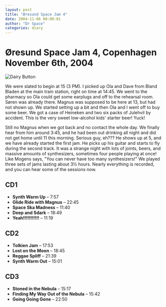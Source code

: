 ```yaml
---
layout: post
title: "Øresund Space Jam 4"
date: 2004-11-06 00:00:01
author: "Dr Space"
categories: diary
---
```

# Øresund Space Jam 4, Copenhagen November 6th, 2004

![Dairy Button](IMAGES/BOTTONS/DAIRY.jpg)

We were slated to begin at 15 (3 PM). I picked up Ola and Dave from Bland Bladen at the main train station, right on time at 14:45. We went to the pharmacy so Ola could get some earplugs and off to the rehearsal room. Søren was already there. Magnus was supposed to be here at 13, but had not shown up. We started setting up a bit and then Ola and I went off to buy some beer. We got a case of Heineken and two six packs of Julehvil by accident. This is the very sweet low-alcohol kids' starter beer! Yuck!

Still no Magnus when we got back and no contact the whole day. We finally hear from him around 3:45, and he had been out drinking all night and did not get home until 11 this morning. Serious guy, eh??? He shows up at 5, and we have already started the first jam. He picks up his guitar and starts to fly during the second track. It was a strange night with lots of joints, beers, and massive amounts of synthesizers, sometimes four people playing at once! Like Mogens says, "You can never have too many synthesizers!" We played three sets of jams lasting about 3½ hours. Nearly everything is recorded, and you can hear some of the sessions now.

## CD1
- **Synth Warm Up** – 7:57
- **Glide Ride with Magnus** – 22:45
- **Space Ska Madness** – 11:40
- **Deep and Sdark** – 18:49
- **Yeah!!!!!!!!!!!** – 11:19

## CD2
- **Tolkien Jam** – 17:53
- **Lost on the Moon** – 18:45
- **Reggae Spliff** – 21:39
- **Synth Warm Out** – 15:01

## CD3
- **Stoned in the Nebula** – 15:17
- **Finding My Way Out of the Nebula** – 15:42
- **Going Going Gone** – 22:50
